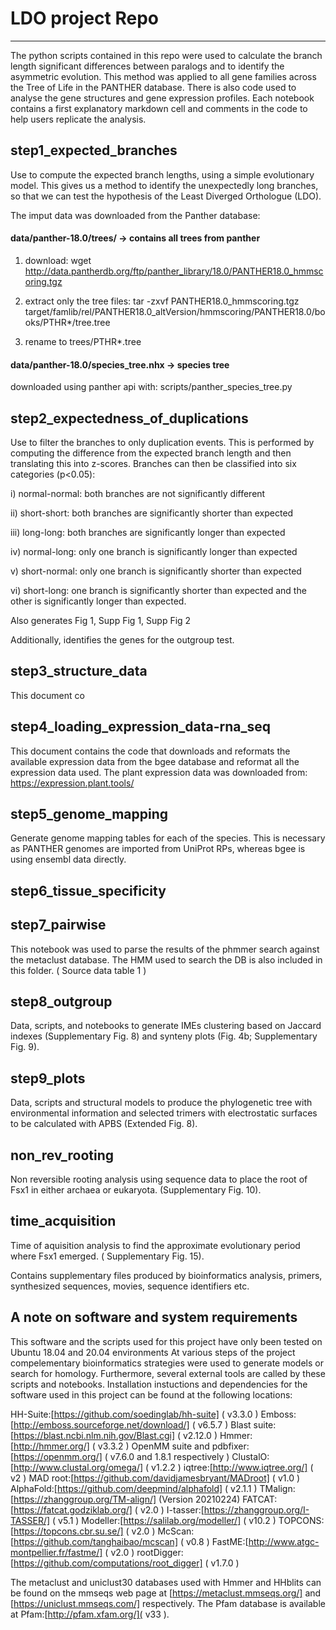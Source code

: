 # LDO project Repo
------------------
The python scripts contained in this repo were used to calculate the branch length significant differences between paralogs and to identify the asymmetric evolution. This method was applied to all gene families across the Tree of Life in the PANTHER database. There is also code used to analyse the gene structures and gene expression profiles. Each notebook contains a first explanatory markdown cell and comments in the code to help users replicate the analysis.

step1_expected_branches
-----------------------
Use to compute the expected branch lengths, using a simple evolutionary model. This gives us a method to identify the unexpectedly long branches, so that we can test the hypothesis of the Least Diverged Orthologue (LDO).

The imput data was downloaded from the Panther database:

#### data/panther-18.0/trees/ -> contains all trees from panther

1. download: wget http://data.pantherdb.org/ftp/panther_library/18.0/PANTHER18.0_hmmscoring.tgz

2. extract only the tree files: tar -zxvf PANTHER18.0_hmmscoring.tgz target/famlib/rel/PANTHER18.0_altVersion/hmmscoring/PANTHER18.0/books/PTHR*/tree.tree

3. rename to trees/PTHR*.tree

#### data/panther-18.0/species_tree.nhx -> species tree
downloaded using panther api with: scripts/panther_species_tree.py


step2_expectedness_of_duplications
----------------------------------
Use to filter the branches to only duplication events.
This is performed by computing the difference from the expected branch length and then translating this into z-scores. Branches can then be classified into six categories (p<0.05): 

i) normal-normal: both branches are not significantly different

ii) short-short: both branches are significantly shorter than expected

iii) long-long: both branches are significantly longer than expected

iv) normal-long: only one branch is significantly longer than expected

v) short-normal: only one branch is significantly shorter than expected

vi) short-long: one branch is significantly shorter than expected and the other is significantly longer than expected.

Also generates Fig 1, Supp Fig 1, Supp Fig 2

Additionally, identifies the genes for the outgroup test.

step3_structure_data
--------------------
This document co

step4_loading_expression_data-rna_seq
-------------------------------------
This document contains the code that downloads and reformats the available expression data from the bgee database and reformat all the expression data used.
The plant expression data was downloaded from: https://expression.plant.tools/

step5_genome_mapping
--------------------
Generate genome mapping tables for each of the species. This is necessary as PANTHER genomes are imported from UniProt RPs, whereas bgee is using ensembl data directly.


step6_tissue_specificity
------------------------


step7_pairwise
--------------
This notebook was used to parse the results of the phmmer search against the metaclust database. The HMM used to search the DB is also included in this folder. ( Source data table 1 )

step8_outgroup
--------------
Data, scripts, and notebooks to generate IMEs clustering based on Jaccard indexes (Supplementary Fig. 8) and  synteny plots (Fig. 4b; Supplementary Fig. 9).

step9_plots
-----------
Data, scripts and structural models to produce the phylogenetic tree with environmental information and selected trimers with electrostatic surfaces to be calculated with APBS (Extended Fig. 8). 




non_rev_rooting
---------------
Non reversible rooting analysis using sequence data to place the root of Fsx1 in either archaea or eukaryota. (Supplementary Fig. 10).

time_acquisition
----------------
Time of aquisition analysis to find the approximate evolutionary period where Fsx1 emerged. ( Supplementary Fig. 15). 





Contains supplementary files produced by bioinformatics analysis, primers, synthesized sequences, movies, sequence identifiers etc.

A note on software and system requirements
----------------------
This software and the scripts used for this project have only been tested on Ubuntu 18.04 and 20.04 environments
At various steps of the project compelementary bioinformatics strategies were used to generate models or search for homology. Furthermore, several external tools are called by these scripts and notebooks. Installation instuctions and dependencies for the software used in this project can be found at the following locations:

HH-Suite:[https://github.com/soedinglab/hh-suite] ( v3.3.0 )
Emboss:[http://emboss.sourceforge.net/download/] ( v6.5.7 )
Blast suite:[https://blast.ncbi.nlm.nih.gov/Blast.cgi] ( v2.12.0 )
Hmmer:[http://hmmer.org/] ( v3.3.2 ) 
OpenMM suite and pdbfixer:[https://openmm.org/] ( v7.6.0 and 1.8.1 respectively )
ClustalO:[http://www.clustal.org/omega/] ( v1.2.2 )
iqtree:[http://www.iqtree.org/] ( v2 )
MAD root:[https://github.com/davidjamesbryant/MADroot] ( v1.0 )
AlphaFold:[https://github.com/deepmind/alphafold] ( v2.1.1 )
TMalign:[https://zhanggroup.org/TM-align/] (Version 20210224)
FATCAT:[https://fatcat.godziklab.org/] ( v2.0 )
I-tasser:[https://zhanggroup.org/I-TASSER/] ( v5.1 )
Modeller:[https://salilab.org/modeller/] ( v10.2 )
TOPCONS:[https://topcons.cbr.su.se/] ( v2.0 )
McScan:[https://github.com/tanghaibao/mcscan] ( v0.8 )
FastME:[http://www.atgc-montpellier.fr/fastme/] ( v2.0 )
rootDigger:[https://github.com/computations/root_digger] ( v1.7.0 )

The metaclust and uniclust30 databases used with Hmmer and HHblits can be found on the mmseqs web page at [https://metaclust.mmseqs.org/] and [https://uniclust.mmseqs.com/] respectively. The Pfam database is available at Pfam:[http://pfam.xfam.org/]( v33 ). 
